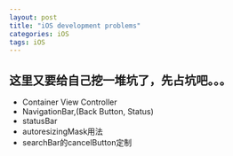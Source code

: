 ```yaml
---
layout: post
title: "iOS development problems"
categories: iOS
tags: iOS
---
```


## 这里又要给自己挖一堆坑了，先占坑吧。。。

* Container View Controller
* NavigationBar,(Back Button, Status)
* statusBar
* autoresizingMask用法
* searchBar的cancelButton定制 


